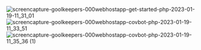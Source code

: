 
![screencapture-goolkeepers-000webhostapp-get-started-php-2023-01-19-11_31_01](https://user-images.githubusercontent.com/74691394/213348984-b676a9cc-681f-40c3-b2f9-f24d6e43980f.png)
![screencapture-goolkeepers-000webhostapp-covbot-php-2023-01-19-11_33_51](https://user-images.githubusercontent.com/74691394/213349409-33c1597a-b13f-47d9-bfb9-cf70af0a8495.png)
![screencapture-goolkeepers-000webhostapp-covbot-php-2023-01-19-11_35_36 (1)](https://user-images.githubusercontent.com/74691394/213349623-c7318bd2-0284-4684-b17c-4e9fb616c6f6.png)

